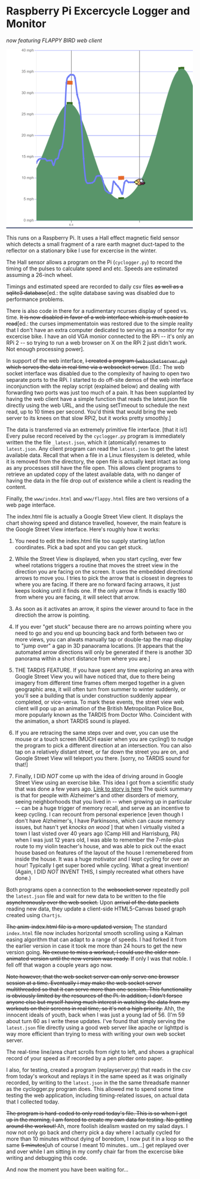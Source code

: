 # Raspberry Pi Excercycle Logger and Monitor #

*now featuring FLAPPY BIRD web client*

<img src="screenshot.png" style="width:500px">

This runs on a Raspberry Pi. It uses a Hall effect magnetic field sensor which detects a small fragment of
a rare earth magnet duct-taped to the reflector on a stationary bike I use for excercise in the winter.  

The Hall sensor allows a program on the Pi (`cyclogger.py`) to record the timing of the pulses to calculate
speed and etc.  Speeds are estimated assuming a 26-inch wheel.

Timings and estimated speed are recorded to daily csv files <del>as well as a sqlite3 database</del>[ed.: the sqlite database saving was disabled due to performance problems.

There is also code in there for a rudimentary ncurses display of speed vs. time. <del>It is now disabled in favor
of a web interface which is much easier to read</del>[ed.: the curses impmementatoin was restored due to the simple reality that I don't have an extra computer dedicated to serving as a monitor for my excercise bike.  I have an old VGA monior connected to the RPi -- it's only an RPi 2 -- so trying to run a web browser on X on the RPi 2 just didn't work.  Not enough processing power].

In support of the web interface, <del>I created a program (`websocketserver.py`) which serves the data in real time via a websocket
server.</del> [Ed.: The web socket interface was disabled due to the complexity of having to open two separate ports to the RPi. I started to do off-site demos of the web interface inconjunction with the replay script (explained below) and dealing with forwarding two ports was just too much of a pain.  It has been supplanted by having the web client have a simple function that reads the latest.json file directly using the web URL, and the using setTimeout to schedule the next read, up to 10 times per second.  You'd think that would bring the web server to its knees on that slow RPi2, but it works pretty smoothly.]

The data is transferred via an extremely primitive file interface.  [that it is!]  Every pulse record received by
the `cyclogger.py` program is immediately written the the file `_latest.json`, which it (atomically) renames to
`latest.json`.  Any client program can read the `latest.json` to get the latest available data.  Recall that when
a file in a Linux filesystem is deleted, while it is removed from the directory, the open file is actually kept intact
as long as any processes still have the file open. This allows client programs to retrieve an updated copy of the
latest available data, with no danger of having the data in the file drop out of existence while a client is reading the content.

Finally, the `www/index.html` and `www/flappy.html` files are two versions of a web page interface.

The index.html file is actually a Google Street View client.  It displays the chart showing speed and distance travelled, however, the main feature is the Google Street View interface.  Here's roughly how it works:

1. You need to edit the index.html file too supply starting lat/lon coordinates. Pick a bad spot and you can get stuck.

2. While the Street View is displayed, when you start cycling, ever few wheel rotations triggers a routine that moves the street view in the direction you are facing on the screen.  It uses the embedded directional arrows to move you. I tries to pick the arrow that is closest in degrees to where you are facing. If there are no forward facing arraows, it just keeps looking until it finds one.  If the only arrow it finds is exactly 180 from where you are facing, it will select that arrow.

3. As soon as it activates an arrow, it spins the viewer around to face in the directioh the arrow is pointing.

4. If you ever "get stuck" because there are no arrows pointing where you need to go and you end up bouncing back and forth between two or more views, you can alwats manually tap or double-tap the map display to "jump over" a gap in 3D panaorama locations.  [It appears that the automated arrow directions will only be generated if there is another 3D panorama within a short distance from where you are.]

5. THE TARDIS FEATURE.  If you have spent any time exploring an area with Google Street View you will have noticed that, due to there being imagery from different time frames oftem merged together in a given geographic area, it will often turn from summer to winter suddenly, or you'll see a building that is under construction suddenly appear completed, or vice-versa.  To mark these events, the street view web client will pop up an animation of the British Metropolitan Police Box, more popularly known as the TARDIS from Doctor Who.  Coincident with the animation, a short TARDIS sound is played.

6. If you are retracing the same steps over and over, you can use the mouse or a touch screen (MUCH easier when you are cycling!) to nudge the program to pick a different direction at an intersection.  You can also tap on a relatively distant street, or far down the street you are on, and Google Street View will teleport you there. [sorry, no TARDIS sound for that!]

7. Finally, I DID *NOT* come up with the idea of driving around in Google Street View using an exercise bike.  This idea I got from a scientific study that was done a few years ago. [Link to story is here](https://blog.google/products/maps/ride-remember-world-alzheimers-day/)  The quick summary is that for people with Alzheimer's and other disorders of memory, seeing neighborhoods that you lived in -- when growing up in particular -- can be a huge trigger of memory recall, and serve as an incentive to keep cycling.  I can recount from personal experience [even though I don't have Alzheimer's, I have Parkinsons, which can cause memory issues, but hasn't yet *knocks on wood* ] that when I virtually visited a town I last visted over 40 years ago (Camp Hill and Harrisburg, PA) when I was just 12 years old, I was able to remember the 7-mile-plus route to my violin teacher's house, and was able to pick out the exact house based on features of the layout of the house I rememebered from inside the house.  It was a huge motivator and I kept cycling for over an hour!  Typically I get super bored while cycling.  What a great invention! (Again, I DID *NOT* INVENT THIS, I simply recreated what others have done.)


Both programs open a connection to the <del>websocket server</del> repeatedly poll the `latest.json` file  and wait for new data to be written to the file <del>asynchronously over the
web socket.</del>  Upon <del>arrival of the data packets</del> reading new data, they update a client-side HTML5-Canvas based graph created using `Chartjs`.

<del>The anim-index.html file is a more updated version,</del> The standard `index.html` file now includes horizontal smooth scrolling using a
Kalman easing algorithm that can adapt to a range of speeds.  I had forked it from the earlier version in case it
took me more than 24 hours to get the new version going.  <del>No excuse to miss a workout, I could use the older non-animated
version until the new version was ready.</del>  If only I was that noble.  I fell off that wagon a couple years ago now.

<del>Note however, that the web socket server can only serve one browser session at a time.  Eventually i may
make the web socket server multithreaded so that it can serve more than one session.  This functionality
is obviously limited by the resources of the Pi. In addition, I don't forsee anyone else but myself having 
much interest in watching the data from my workouts on their screens in real time, so it's not a high priority.</del> Ahh, the innocent ideals of youth, back when I was just a young lad of 56. (I'm 59 about turn 60 as I write these updates.  I've found that simply serving the `latest.json` file directly using a good web server like apache or lighttpd is way more efficient than trying to mess with writing your own web socket server.


The real-time line/area chart scrolls from right to left, and shows a graphical record of your speed as if 
recorded by a pen plotter onto paper.

I also, for testing, created a program (replayserver.py) that reads in the csv from today's workout
and replays it in the same speed as it was originally recorded, by writing to the `latest.json` in the the same
threadsafe manner as the cyclogger.py program does.  This allowed me to spend some time testing the
web application, including timing-related issues, on actual data that I collected today.

<del>The program is hard-coded to only read today's file.  This is so when I get up in the morning, I am
forced to create my own data for testing.  No getting around the workout! </del>  Ah, more foolish idealism wasted on my salad days. I now not only go back and cherry pick a day where I actually cycled for more than 10 minutes without dying of boredom, I now put it in a loop so the same <del>5 minutes</del>[uh of course I meant 10 minutes.. um...]  get replayed over and over while I am sitting in my comfy chair far from the excercise bike writing and debugging this code.

And now the moment you have been waiting for...
